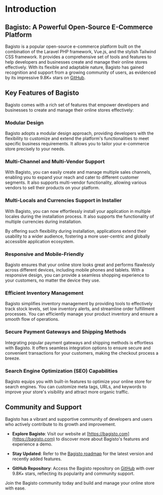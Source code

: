 # Introduction

## Bagisto: A Powerful Open-Source E-Commerce Platform

Bagisto is a popular open-source e-commerce platform built on the combination of the Laravel PHP framework, Vue.js, and the stylish Tailwind CSS framework. It provides a comprehensive set of tools and features to help developers and businesses create and manage their online stores effectively. With its flexible and adaptable nature, Bagisto has gained recognition and support from a growing community of users, as evidenced by its impressive 9.8K+ stars on [GitHub](https://github.com/bagisto/bagisto).

## Key Features of Bagisto

Bagisto comes with a rich set of features that empower developers and businesses to create and manage their online stores effectively:

### Modular Design

Bagisto adopts a modular design approach, providing developers with the flexibility to customize and extend the platform's functionalities to meet specific business requirements. It allows you to tailor your e-commerce store precisely to your needs.

### Multi-Channel and Multi-Vendor Support

With Bagisto, you can easily create and manage multiple sales channels, enabling you to expand your reach and cater to different customer segments. It also supports multi-vendor functionality, allowing various vendors to sell their products on your platform.

### Multi-Locals and Currencies Support in Installer

With Bagisto, you can now effortlessly install your application in multiple locales during the installation process. It also supports the functionality of multiple currencies during installation.

By offering such flexibility during installation, applications extend their usability to a wider audience, fostering a more user-centric and globally accessible application ecosystem.

### Responsive and Mobile-Friendly

Bagisto ensures that your online store looks great and performs flawlessly across different devices, including mobile phones and tablets. With a responsive design, you can provide a seamless shopping experience to your customers, no matter the device they use.

### Efficient Inventory Management

Bagisto simplifies inventory management by providing tools to effectively track stock levels, set low inventory alerts, and streamline order fulfillment processes. You can efficiently manage your product inventory and ensure a smooth flow of operations.

### Secure Payment Gateways and Shipping Methods

Integrating popular payment gateways and shipping methods is effortless with Bagisto. It offers seamless integration options to ensure secure and convenient transactions for your customers, making the checkout process a breeze.

### Search Engine Optimization (SEO) Capabilities

Bagisto equips you with built-in features to optimize your online store for search engines. You can customize meta tags, URLs, and keywords to improve your store's visibility and attract more organic traffic.

## Community and Support

Bagisto has a vibrant and supportive community of developers and users who actively contribute to its growth and improvement.

- **Explore Bagisto**: Visit our website at [https://bagisto.com](https://bagisto.com) to discover more about Bagisto's features and experience a demo.

- **Stay Updated**: Refer to the [Bagisto roadmap](https://bagisto.com/roadmap) for the latest version and recently added features.

- **GitHub Repository**: Access the Bagisto repository on [GitHub](https://github.com/bagisto/bagisto) with over 9.8K+ stars, reflecting its popularity and community support.

Join the Bagisto community today and build and manage your online store with ease.